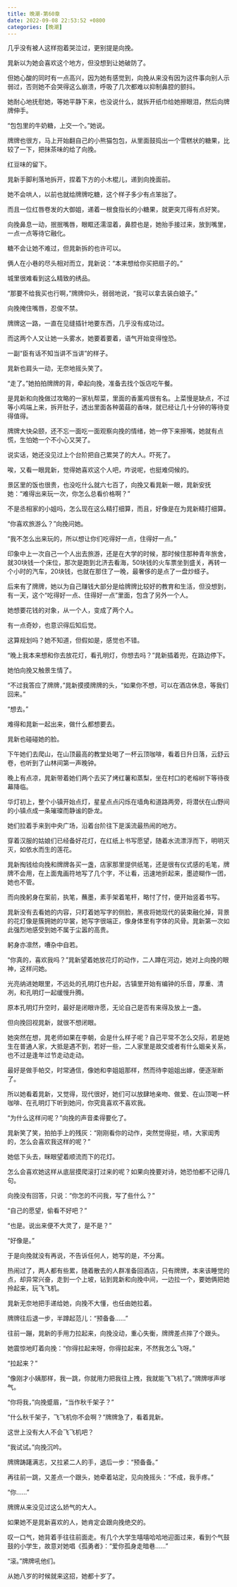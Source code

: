 ```yaml
---
title: 晚潮-第60章
date: 2022-09-08 22:53:52 +0800
categories: [晚潮]
---
```


几乎没有被人这样抱着哭泣过，更别提是向挽。

晁新以为她会喜欢这个地方，但没想到让她破防了。

但她心酸的同时有一点高兴，因为她有感觉到，向挽从来没有因为这件事向别人示弱过，否则她不会哭得这么崩溃，呼吸了几次都难以抑制鼻腔的颤抖。

她耐心地抚慰她，等她平静下来，也没说什么，就拆开纸巾给她擦眼泪，然后向牌牌伸手。

“包包里的牛奶糖，上交一个。”她说。

牌牌也很方，马上开始翻自己的小熊猫包包，从里面鼓捣出一个雪糕状的糖果，比较了一下，把抹茶味的给了向挽。

红豆味的留下。

晁新手脚利落地拆开，捏着下方的小木棍儿，递到向挽面前。

她不会哄人，以前也就给牌牌吃糖，这个样子多少有点笨拙了。

而且一位红唇卷发的大御姐，递着一根食指长的小糖果，就更突兀得有点好笑。

向挽鼻息一动，抿抿嘴唇，眼眶还濡湿着，鼻腔也是，她抬手接过来，放到嘴里，一点一点等待它融化。

糖不会让她不难过，但晁新拆的也许可以。

俩人在小巷的尽头相对而立，晁新说：“本来想给你买把扇子的。”

城里很难看到这么精致的绣品。

“那要不给我买也行啊，”牌牌仰头，弱弱地说，“我可以拿去装白娘子。”

向挽掩住嘴唇，忍俊不禁。

牌牌这一路，一直在见缝插针地要东西，几乎没有成功过。

而这两个人又让她一头雾水，她要着要着，语气开始变得惶恐。

一副“臣有话不知当讲不当讲”的样子。

晁新也肩头一动，无奈地摇头笑了。

“走了。”她拍拍牌牌的背，牵起向挽，准备去找个饭店吃午餐。

是晁新和向挽做过攻略的一家杭帮菜，里面的香薰鸡很有名。上菜慢是缺点，不过等小鸡端上来，拆开肚子，透出里面各种菌菇的香味，就已经让几十分钟的等待变得值得。

牌牌大快朵颐，还不忘一面吃一面观察向挽的情绪，她一停下来擦嘴，她就有点慌，生怕她一个不小心又哭了。

说实话，她还没见过上个台阶把自己累哭了的大人。吓死了。

唉，又看一眼晁新，觉得她喜欢这个人吧，咋说呢，也挺难伺候的。

景区里的饭也很贵，也没吃什么就六七百了，向挽又看晁新一眼，晁新安抚她：“难得出来玩一次，你怎么总看价格啊？”

不是丞相家的小姐吗，怎么现在这么精打细算，而且，好像是在为晁新精打细算。

“你喜欢旅游么？”向挽问她。

“我不怎么出来玩的，所以想让你们吃得好一点，住得好一点。”

印象中上一次自己一个人出去旅游，还是在大学的时候，那时候住那种青年旅舍，就30块钱一个床位，那次是跑到北济去看海，50块钱的火车票坐到盛关，再转一个小时的汽车，20块钱，也就在那住了一晚，最奢侈的是点了一盘炒蛏子。

后来有了牌牌，她以为自己赚钱大部分是给牌牌比较好的教育和生活，但没想到，有一天，这个“吃得好一点、住得好一点”里面，包含了另外一个人。

她想要花钱的对象，从一个人，变成了两个人。

有一点奇妙，也意识得后知后觉。

这算规划吗？她不知道，但假如是，感觉也不错。

“晚上我本来想和你去放花灯，看孔明灯，你想去吗？”晁新插着兜，在路边停下。

她怕向挽又触景生情了。

“不过我答应了牌牌，”晁新摸摸牌牌的头，“如果你不想，可以在酒店休息，等我们回来。”

“想去。”

难得和晁新一起出来，做什么都想要去。

晁新也碰碰她的脸。

下午她们去爬山，在山顶最高的教堂处喝了一杯云顶咖啡，看着日升日落，云舒云卷，也听到了山林间第一声晚钟。

晚上有点凉，晁新带着她们两个去买了烤红薯和蒸梨，坐在村口的老榕树下等待夜幕降临。

华灯初上，整个小镇开始点灯，星星点点闪烁在墙角和道路两旁，将潜伏在山野间的小镇点成一条璀璨而静谧的卧龙。

她们拉着手来到中央广场，沿着台阶往下是溪流最热闹的地方。

穿着汉服的姑娘们已经备好花灯，在红纸上书写愿望，随着水流漂浮而下，明明灭灭，如依水而生的莲花。

晁新掏钱给向挽和牌牌各买一盏，店家那里提供纸笔，还是很有仪式感的毛笔，牌牌不会用，在上面鬼画符地写了几个字，不让看，迅速地折起来，墨迹糊作一团，她也不管。

而向挽躬身在案前，执笔，蘸墨，素手架着笔杆，略忖了忖，便开始竖着书写。

晁新没有去看她的内容，只盯着她写字的侧脸，黑夜将她现代的装束融化掉，背景的花灯像是簇拥她的华裳，她写字很端正，像身体里有字体的风骨。晁新第一次如此强烈地感受到她不属于尘嚣的高贵。

躬身亦凛然，嘈杂中自若。

“你真的，喜欢我吗？”晁新望着她放花灯的动作，二人蹲在河边，她对上向挽的眼神，这样问她。

光亮纳进她眼里，不远处的孔明灯也升起，古镇里开始有编钟的乐音，厚重、清冽，和孔明灯一起缓慢升腾。

原本孔明灯升空时，最好是闭眼许愿，无论自己是否有来得及放上一盏。

但向挽回视晁新，就很不想闭眼。

她突然在想，晁老师如果在李朝，会是什么样子呢？自己平常不怎么交际，若是她生在普通人家，大抵是遇不到，若好一些，二人家里是故交或者有什么姻亲关系，也不过是逢年过节走动走动。

最好是做手帕交，时常通信，像她和李姐姐那样，然而待李姐姐出嫁，便逐渐断了。

所以她看着晁新，又觉得，现代很好，她们可以放肆地亲吻、做爱、在山顶喝一杯咖啡、在孔明灯下听到她问，你究竟喜欢不喜欢我。

“为什么这样问呢？”向挽的声音柔得要化了。

晁新笑了笑，拍拍手上的残灰：“刚刚看你的动作，突然觉得挺，啧，大家闺秀的，怎么会喜欢我这样的呢？”

她低下头去，眯眼望着顺流而下的花灯。

怎么会喜欢她这样从底层摸爬滚打过来的呢？如果向挽要对诗，她恐怕都不记得几句。

向挽没有回答，只说：“你怎的不问我，写了些什么？”

“自己的愿望，偷看不好吧？”

“也是。说出来便不大灵了，是不是？”

“好像是。”

于是向挽就没有再说，不告诉任何人，她写的是，不分离。

热闹过了，两人都有些累，随着散去的人群准备回酒店，只有牌牌，本来该睡觉的点，却异常兴奋，走到一个上坡，钻到晁新和向挽中间，一边拉一个，要她俩把她拎起来，玩飞飞机。

晁新无奈地把手递给她，向挽不大懂，也任由她拉着。

牌牌往后退一步，半蹲起范儿：“预备备……”

往前一蹦，晁新的手用力拉起来，向挽没动，重心失衡，牌牌差点摔了个跟头。

她震惊地盯着向挽：“你得拉起来呀，你得拉起来，不然我怎么飞呀。”

“拉起来？”

“像刚才小姨那样，我一跳，你就用力把我往上拽，我就能飞飞机了。”牌牌嗲声嗲气。

“你将我，”向挽蹙眉，“当作秋千架子？”

“什么秋千架子，飞飞机你不会啊？”牌牌急了，看着晁新。

这世上没有大人不会飞飞机吧？

“我试试。”向挽沉吟。

牌牌踌躇满志，又拉紧二人的手，退后一步：“预备备。”

再往前一跳，又差点一个跟头，她牵着站定，见向挽摇头：“不成，我手疼。”

“你……”

牌牌从来没见过这么娇气的大人。

如果她不是晁新喜欢的人，她肯定会跟向挽绝交的。

叹一口气，她背着手往往前面走。有几个大学生嘻嘻哈哈地迎面过来，看到个气鼓鼓的小学生，故意对她唱《孤勇者》：“爱你孤身走暗巷……”

“滚。”牌牌吼他们。

从她八岁的时候就来这招，她都十岁了。

